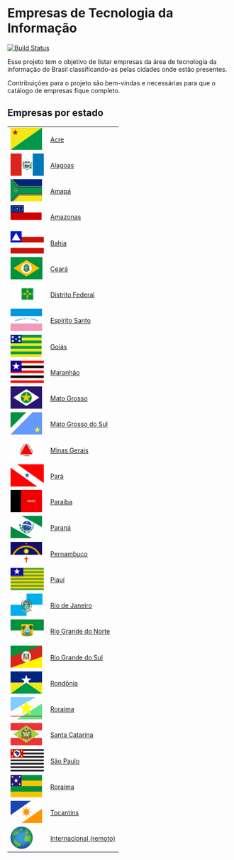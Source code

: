 # Empresas de Tecnologia da Informação
[![Build Status](https://img.shields.io/travis/dinhani/empresas-tecnologia-informacao/master.svg?style=flat-square)](https://travis-ci.org/dinhani/empresas-tecnologia-informacao)

Esse projeto tem o objetivo de listar empresas da área de tecnologia da informação do Brasil classificando-as pelas cidades onde estão presentes.

Contribuições para o projeto são bem-vindas e necessárias para que o catálogo de empresas fique completo.

## Empresas por estado

|                                                               |                                                   |
| ------------------------------------------------------------- | ------------------------------------------------- |
| <img src="img/bandeiras/acre.png" height="50">                | [Acre](/acre.md)                                  |
| <img src="img/bandeiras/alagoas.png" height="50">             | [Alagoas](/alagoas.md)                            |
| <img src="img/bandeiras/amapa.png" height="50">               | [Amapá](/amapa.md)                                |
| <img src="img/bandeiras/amazonas.png" height="50">            | [Amazonas](/amazonas.md)                          |
| <img src="img/bandeiras/bahia.png" height="50">               | [Bahia](/bahia.md)                                |
| <img src="img/bandeiras/ceara.png" height="50">               | [Ceará](/ceara.md)                                |
| <img src="img/bandeiras/distrito-federal.png" height="50">               | [Distrito Federal](/distrito-federal.md)                                |
| <img src="img/bandeiras/espirito-santo.png" height="50">      | [Espírito Santo](/espirito-santo.md)              |
| <img src="img/bandeiras/goias.png" height="50">               | [Goiás](/goias.md)                                |
| <img src="img/bandeiras/maranhao.png" height="50">            | [Maranhão](/maranhao.md)                          |
| <img src="img/bandeiras/mato-grosso.png" height="50">         | [Mato Grosso](/mato-grosso.md)                    |
| <img src="img/bandeiras/mato-grosso-do-sul.png" height="50">  | [Mato Grosso do Sul](/mato-grosso-do-sul.md)      |
| <img src="img/bandeiras/minas-gerais.png" height="50">        | [Minas Gerais](/minas-gerais.md)                  |
| <img src="img/bandeiras/para.png" height="50">                | [Pará](/para.md)                                  |
| <img src="img/bandeiras/paraiba.png" height="50">             | [Paraíba](/paraiba.md)                            |
| <img src="img/bandeiras/parana.png" height="50">              | [Paraná](/parana.md)                              |
| <img src="img/bandeiras/pernambuco.png" height="50">          | [Pernambuco](/pernambuco.md)                      |
| <img src="img/bandeiras/piaui.png" height="50">               | [Piauí](/piaui.md)                                |
| <img src="img/bandeiras/rio-de-janeiro.png" height="50">      | [Rio de Janeiro](/rio-de-janeiro.md)              |
| <img src="img/bandeiras/rio-grande-do-norte.png" height="50"> | [Rio Grande do Norte](/rio-grande-do-norte.md)    |
| <img src="img/bandeiras/rio-grande-do-sul.png" height="50">   | [Rio Grande do Sul](/rio-grande-do-sul.md)        |
| <img src="img/bandeiras/rondonia.png" height="50">            | [Rondônia](/rondonia.md)                          |
| <img src="img/bandeiras/roraima.png" height="50">             | [Roraima](/roraima.md)                            |
| <img src="img/bandeiras/santa-catarina.png" height="50">      | [Santa Catarina](/santa-catarina.md)              |
| <img src="img/bandeiras/sao-paulo.png" height="50">           | [São Paulo](/sao-paulo.md)                        |
| <img src="img/bandeiras/sergipe.png" height="50">             | [Roraima](/sergipe.md)                            |
| <img src="img/bandeiras/tocantins.png" height="50">           | [Tocantins](/tocantins.md)                        |
| <img src="img/bandeiras/internacional.png" height="50">       | [Internacional (remoto)](/internacional-remoto.md) |
